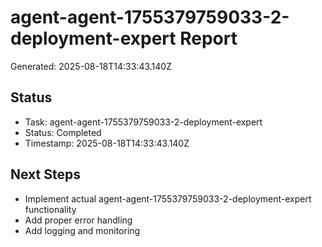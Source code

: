 # agent-agent-1755379759033-2-deployment-expert Report

Generated: 2025-08-18T14:33:43.140Z

## Status
- Task: agent-agent-1755379759033-2-deployment-expert
- Status: Completed
- Timestamp: 2025-08-18T14:33:43.140Z

## Next Steps
- Implement actual agent-agent-1755379759033-2-deployment-expert functionality
- Add proper error handling
- Add logging and monitoring
